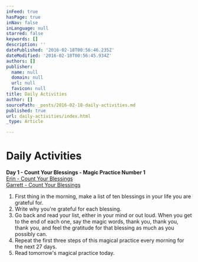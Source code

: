 ```yaml
---
inFeed: true
hasPage: true
inNav: false
inLanguage: null
starred: false
keywords: []
description: ''
datePublished: '2016-02-18T00:56:46.235Z'
dateModified: '2016-02-18T00:56:45.934Z'
authors: []
publisher:
  name: null
  domain: null
  url: null
  favicon: null
title: Daily Activities
author: []
sourcePath: _posts/2016-02-18-daily-activities.md
published: true
url: daily-activities/index.html
_type: Article

---
```

# Daily Activities

**Day 1 - Count Your Blessings - **Magic Practice Number 1****  
[Erin - Count Your Blessings][0]  
[Garrett - Count Your Blessings][1]

1. First thing in the morning, make a list of ten blessings in your life you are grateful for.
2. Write why you're grateful for each blessing.
3. Go back and read your list, either in your mind or out loud. When you get to the end of each one, say the magic words, thank you, thank you, thank you, and feel the gratitude for that blessing as much as you possibly can.
4. Repeat the first three steps of this magical practice every morning for the next 27 days.
5. Read tomorrow's magical practice today.

[0]: https://quip.com/airiA5q680aM
[1]: https://quip.com/0VNaAjXedwHl